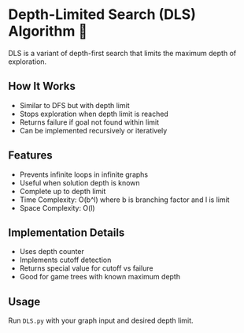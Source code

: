 # Depth-Limited Search (DLS) Algorithm 🎯

DLS is a variant of depth-first search that limits the maximum depth of exploration.

## How It Works
- Similar to DFS but with depth limit
- Stops exploration when depth limit is reached
- Returns failure if goal not found within limit
- Can be implemented recursively or iteratively

## Features
- Prevents infinite loops in infinite graphs
- Useful when solution depth is known
- Complete up to depth limit
- Time Complexity: O(b^l) where b is branching factor and l is limit
- Space Complexity: O(l)

## Implementation Details
- Uses depth counter
- Implements cutoff detection
- Returns special value for cutoff vs failure
- Good for game trees with known maximum depth

## Usage
Run `DLS.py` with your graph input and desired depth limit. 